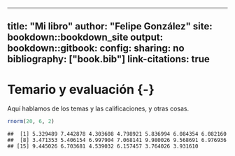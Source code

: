 
---
title: "Mi libro"
author: "Felipe González"
site: bookdown::bookdown_site
output:
  bookdown::gitbook: 
    config:
      sharing: no
bibliography: ["book.bib"]
link-citations: true
---

# Temario y evaluación {-}

Aquí hablamos de los temas y las calificaciones, y otras cosas.


```r
rnorm(20, 6, 2)
```

```
##  [1] 5.329489 7.442878 4.303608 4.798921 5.836994 6.084354 6.082160
##  [8] 3.471353 5.406154 6.997904 7.068141 9.980026 9.568691 6.976936
## [15] 9.445026 6.703681 4.539032 6.157457 3.764026 3.931610
```



